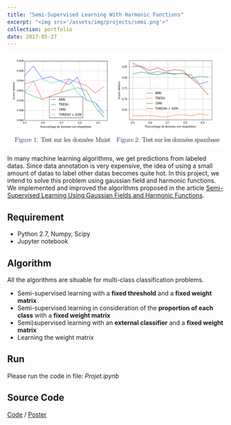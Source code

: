 ```yaml
---
title: "Semi-Supervised Learning With Harmonic Functions"
excerpt: "<img src='/assets/img/projects/semi.png'>"
collection: portfolio
date: 2017-05-27
---
```


![Picture](/assets/img/projects/semi.png)

In many machine learning algorithms, we get predictions from labeled datas. Since data annotation is very expensive, the idea of using a small amount of datas to label other datas becomes quite hot. In this project, we intend to solve this problem using gaussian field and harmonic functions. We implemented and improved the algorithms proposed in the article [Semi-Supervised Learning Using Gaussian Fields and Harmonic Functions](http://mlg.eng.cam.ac.uk/zoubin/papers/zgl.pdf). 

## Requirement

* Python 2.7, Numpy, Scipy
* Jupyter notebook

## Algorithm

All the algorithms are situable for multi-class classification problems.

* Semi-supervised learning with a **fixed threshold** and a **fixed weight matrix**
* Semi-supervised learning in consideration of the **proportion of each class** with a **fixed weight matrix**
* Semi)supervised learning with an **external classifier** and a **fixed weight matrix**
* Learning the weight matrix

## Run

Please run the code in file: *Projet.ipynb*

## Source Code

[Code](https://github.com/enpcquentin/Projet_MALAP) / [Poster](../../../../assets/pdf/poster-malap.pdf)
